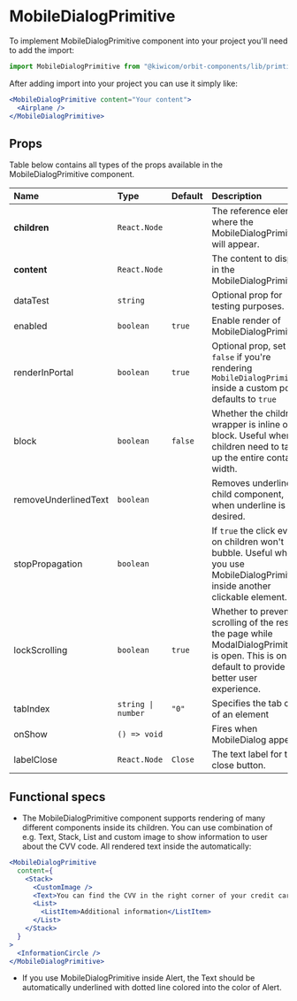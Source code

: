 # MobileDialogPrimitive

To implement MobileDialogPrimitive component into your project you'll need to add the import:

```jsx
import MobileDialogPrimitive from "@kiwicom/orbit-components/lib/primtives/MobileDialogPrimitive";
```

After adding import into your project you can use it simply like:

```jsx
<MobileDialogPrimitive content="Your content">
  <Airplane />
</MobileDialogPrimitive>
```

## Props

Table below contains all types of the props available in the MobileDialogPrimitive component.

| Name                 | Type               | Default | Description                                                                                                                                         |
| :------------------- | :----------------- | :------ | :-------------------------------------------------------------------------------------------------------------------------------------------------- |
| **children**         | `React.Node`       |         | The reference element where the MobileDialogPrimitive will appear.                                                                                  |
| **content**          | `React.Node`       |         | The content to display in the MobileDialogPrimitive.                                                                                                |
| dataTest             | `string`           |         | Optional prop for testing purposes.                                                                                                                 |
| enabled              | `boolean`          | `true`  | Enable render of MobileDialogPrimitive                                                                                                              |
| renderInPortal       | `boolean`          | `true`  | Optional prop, set it to `false` if you're rendering `MobileDialogPrimitive` inside a custom portal, defaults to `true`                             |
| block                | `boolean`          | `false` | Whether the children wrapper is inline or block. Useful when children need to take up the entire container width.                                   |
| removeUnderlinedText | `boolean`          |         | Removes underline on child component, when underline is not desired.                                                                                |
| stopPropagation      | `boolean`          |         | If `true` the click event on children won't bubble. Useful when you use MobileDialogPrimitive inside another clickable element.                     |
| lockScrolling        | `boolean`          | `true`  | Whether to prevent scrolling of the rest of the page while ModalDialogPrimitive is open. This is on by default to provide a better user experience. |
| tabIndex             | `string \| number` | `"0"`   | Specifies the tab order of an element                                                                                                               |
| onShow               | `() => void`       |         | Fires when MobileDialog appears                                                                                                                     |
| labelClose           | `React.Node`       | `Close` | The text label for the close button.                                                                                                                |

## Functional specs

- The MobileDialogPrimitive component supports rendering of many different components inside its children. You can use combination of e.g. Text, Stack, List and custom image to show information to user about the CVV code. All rendered text inside the automatically:

```jsx
<MobileDialogPrimitive
  content={
    <Stack>
      <CustomImage />
      <Text>You can find the CVV in the right corner of your credit card.</Text>
      <List>
        <ListItem>Additional information</ListItem>
      </List>
    </Stack>
  }
>
  <InformationCircle />
</MobileDialogPrimitive>
```

- If you use MobileDialogPrimitive inside Alert, the Text should be automatically underlined with dotted line colored into the color of Alert.
